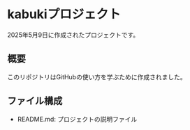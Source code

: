 # kabukiプロジェクト

2025年5月9日に作成されたプロジェクトです。

## 概要
このリポジトリはGitHubの使い方を学ぶために作成されました。

## ファイル構成
- README.md: プロジェクトの説明ファイル
